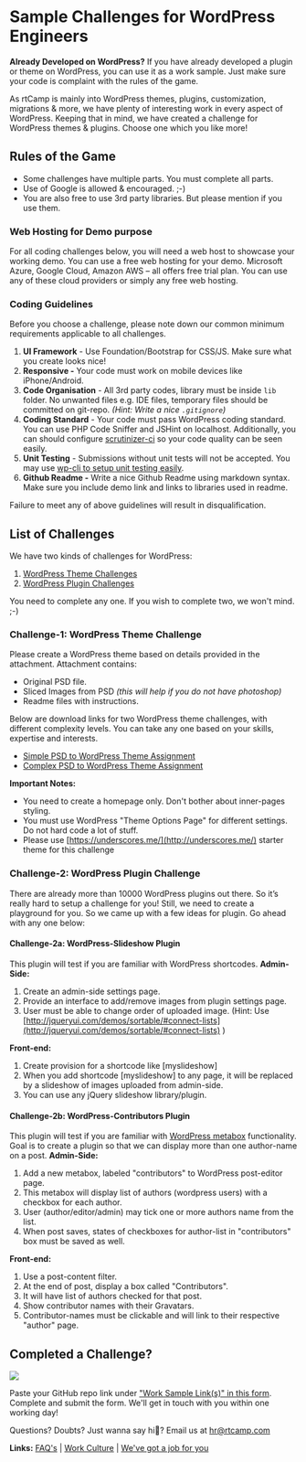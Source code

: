 # Sample Challenges for WordPress Engineers

**Already Developed on WordPress?** If you have already developed a plugin or theme on WordPress, you can use it as a work sample. Just make sure your code is complaint with the rules of the game.

As rtCamp is mainly into WordPress themes, plugins, customization, migrations & more, we have plenty of interesting work in every aspect of WordPress. Keeping that in mind, we have created a challenge for WordPress themes & plugins. Choose one which you like more!

Rules of the Game
-----------------

*   Some challenges have multiple parts. You must complete all parts.
*   Use of Google is allowed & encouraged. ;-)
*   You are also free to use 3rd party libraries. But please mention if you use them.

### Web Hosting for Demo purpose

For all coding challenges below, you will need a web host to showcase your working demo. You can use a free web hosting for your demo. Microsoft Azure, Google Cloud, Amazon AWS – all offers free trial plan. You can use any of these cloud providers or simply any free web hosting.

### Coding Guidelines

Before you choose a challenge, please note down our common minimum requirements applicable to all challenges.

1.  **UI Framework** - Use Foundation/Bootstrap for CSS/JS. Make sure what you create looks nice!
2.  **Responsive -** Your code must work on mobile devices like iPhone/Android.
3.  **Code Organisation** - All 3rd party codes, library must be inside `lib` folder. No unwanted files e.g. IDE files, temporary files should be committed on git-repo. _(Hint: Write a nice `.gitignore`)_
4.  **Coding Standard** - Your code must pass WordPress coding standard. You can use PHP Code Sniffer and JSHint on localhost. Additionally, you can should configure [scrutinizer-ci](https://scrutinizer-ci.com/) so your code quality can be seen easily.
5.  **Unit Testing** - Submissions without unit tests will not be accepted. You may use [wp-cli to setup unit testing easily](http://wp-cli.org/blog/plugin-unit-tests.html).
6.  **Github Readme -** Write a nice Github Readme using markdown syntax. Make sure you include demo link and links to libraries used in readme.

Failure to meet any of above guidelines will result in disqualification.

List of Challenges
------------------

We have two kinds of challenges for WordPress:

1.  [WordPress Theme Challenges](#challenge-1-wordpress-theme-challenge)
2.  [WordPress Plugin Challenges](#challenge-2-wordpress-plugin-challenge)

You need to complete any one. If you wish to complete two, we won't mind. ;-)

### Challenge-1: WordPress Theme Challenge

Please create a WordPress theme based on details provided in the attachment. Attachment contains:

*   Original PSD file.
*   Sliced Images from PSD _(this will help if you do not have photoshop)_
*   Readme files with instructions.

Below are download links for two WordPress theme challenges, with different complexity levels. You can take any one based on your skills, expertise and interests.

*   [Simple PSD to WordPress Theme Assignment](https://careers.rtcamp.com/wp-content/uploads/2012/07/PSD-to-WordPress-Simple-HomePage-Only.zip "Download Assignment")
*   [Complex PSD to WordPress Theme Assignment](https://careers.rtcamp.com/wp-content/uploads/2012/07/PSD-to-WordPress-Complex-Home-Page-Only.zip "Download Assignment")

**Important Notes:**

*   You need to create a homepage only. Don't bother about inner-pages styling.
*   You must use WordPress "Theme Options Page" for different settings. Do not hard code a lot of stuff.
*   Please use [https://underscores.me/](http://underscores.me/) starter theme for this challenge



### Challenge-2: WordPress Plugin Challenge

There are already more than 10000 WordPress plugins out there. So it’s really hard to setup a challenge for you! Still, we need to create a playground for you. So we came up with a few ideas for plugin. Go ahead with any one below:

#### Challenge-2a: WordPress-Slideshow Plugin

This plugin will test if you are familiar with WordPress shortcodes. **Admin-Side:**

1.  Create an admin-side settings page.
2.  Provide an interface to add/remove images from plugin settings page.
3.  User must be able to change order of uploaded image. (Hint: Use [http://jqueryui.com/demos/sortable/#connect-lists](http://jqueryui.com/demos/sortable/#connect-lists) )

**Front-end:**

1.  Create provision for a shortcode like \[myslideshow\]
2.  When you add shortcode \[myslideshow\] to any page, it will be replaced by a slideshow of images uploaded from admin-side.
3.  You can use any jQuery slideshow library/plugin.

#### Challenge-2b: WordPress-Contributors Plugin

This plugin will test if you are familiar with [WordPress metabox](http://codex.wordpress.org/Function_Reference/add_meta_box) functionality. Goal is to create a plugin so that we can display more than one author-name on a post. **Admin-Side:**

1.  Add a new metabox, labeled "contributors" to WordPress post-editor page.
2.  This metabox will display list of authors (wordpress users) with a checkbox for each author.
3.  User (author/editor/admin) may tick one or more authors name from the list.
4.  When post saves, states of checkboxes for author-list in "contributors" box must be saved as well.

**Front-end:**

1.  Use a post-content filter.
2.  At the end of post, display a box called "Contributors".
3.  It will have list of authors checked for that post.
4.  Show contributor names with their Gravatars.
5.  Contributor-names must be clickable and will link to their respective "author" page.

Completed a Challenge?
----------------------

![](https://careers.rtcamp.com/wp-content/uploads/2017/12/21erjd-400x268.jpg)

Paste your GitHub repo link under ["Work Sample Link(s)" in this form](https://careers.rtcamp.com/wordpress-engineer/#application-form---wordpress-engineer). Complete and submit the form. We'll get in touch with you within one working day!

Questions? Doubts? Just wanna say hi🖖? Email us at [hr@rtcamp.com](mailto:hr@rtcamp.com)

**Links:** [FAQ's](https://careers.rtcamp.com/faq/) | [Work Culture](https://careers.rtcamp.com/work-culture/) | [We've got a job for you](https://careers.rtcamp.com/wordpress-engineer/)